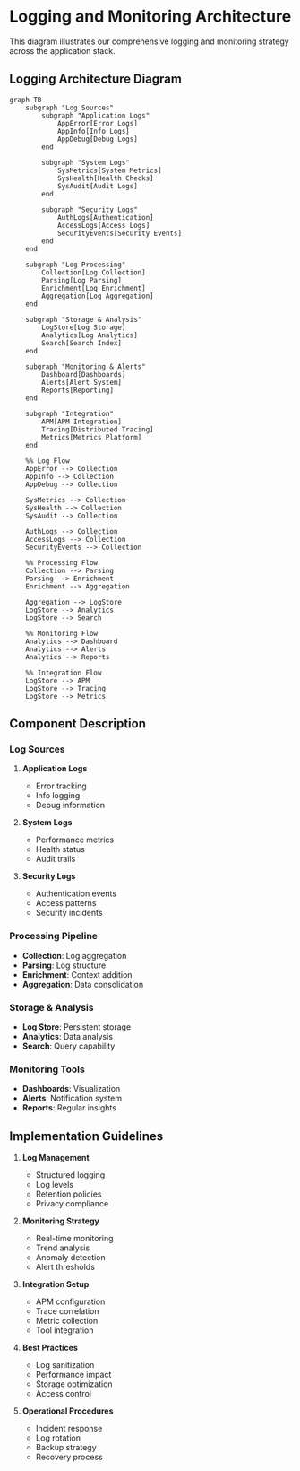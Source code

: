 # Logging and Monitoring Architecture

This diagram illustrates our comprehensive logging and monitoring strategy across the application stack.

## Logging Architecture Diagram

```mermaid
graph TB
    subgraph "Log Sources"
        subgraph "Application Logs"
            AppError[Error Logs]
            AppInfo[Info Logs]
            AppDebug[Debug Logs]
        end

        subgraph "System Logs"
            SysMetrics[System Metrics]
            SysHealth[Health Checks]
            SysAudit[Audit Logs]
        end

        subgraph "Security Logs"
            AuthLogs[Authentication]
            AccessLogs[Access Logs]
            SecurityEvents[Security Events]
        end
    end

    subgraph "Log Processing"
        Collection[Log Collection]
        Parsing[Log Parsing]
        Enrichment[Log Enrichment]
        Aggregation[Log Aggregation]
    end

    subgraph "Storage & Analysis"
        LogStore[Log Storage]
        Analytics[Log Analytics]
        Search[Search Index]
    end

    subgraph "Monitoring & Alerts"
        Dashboard[Dashboards]
        Alerts[Alert System]
        Reports[Reporting]
    end

    subgraph "Integration"
        APM[APM Integration]
        Tracing[Distributed Tracing]
        Metrics[Metrics Platform]
    end

    %% Log Flow
    AppError --> Collection
    AppInfo --> Collection
    AppDebug --> Collection

    SysMetrics --> Collection
    SysHealth --> Collection
    SysAudit --> Collection

    AuthLogs --> Collection
    AccessLogs --> Collection
    SecurityEvents --> Collection

    %% Processing Flow
    Collection --> Parsing
    Parsing --> Enrichment
    Enrichment --> Aggregation

    Aggregation --> LogStore
    LogStore --> Analytics
    LogStore --> Search

    %% Monitoring Flow
    Analytics --> Dashboard
    Analytics --> Alerts
    Analytics --> Reports

    %% Integration Flow
    LogStore --> APM
    LogStore --> Tracing
    LogStore --> Metrics
```

## Component Description

### Log Sources

1. **Application Logs**

   - Error tracking
   - Info logging
   - Debug information

2. **System Logs**

   - Performance metrics
   - Health status
   - Audit trails

3. **Security Logs**
   - Authentication events
   - Access patterns
   - Security incidents

### Processing Pipeline

- **Collection**: Log aggregation
- **Parsing**: Log structure
- **Enrichment**: Context addition
- **Aggregation**: Data consolidation

### Storage & Analysis

- **Log Store**: Persistent storage
- **Analytics**: Data analysis
- **Search**: Query capability

### Monitoring Tools

- **Dashboards**: Visualization
- **Alerts**: Notification system
- **Reports**: Regular insights

## Implementation Guidelines

1. **Log Management**

   - Structured logging
   - Log levels
   - Retention policies
   - Privacy compliance

2. **Monitoring Strategy**

   - Real-time monitoring
   - Trend analysis
   - Anomaly detection
   - Alert thresholds

3. **Integration Setup**

   - APM configuration
   - Trace correlation
   - Metric collection
   - Tool integration

4. **Best Practices**

   - Log sanitization
   - Performance impact
   - Storage optimization
   - Access control

5. **Operational Procedures**
   - Incident response
   - Log rotation
   - Backup strategy
   - Recovery process
